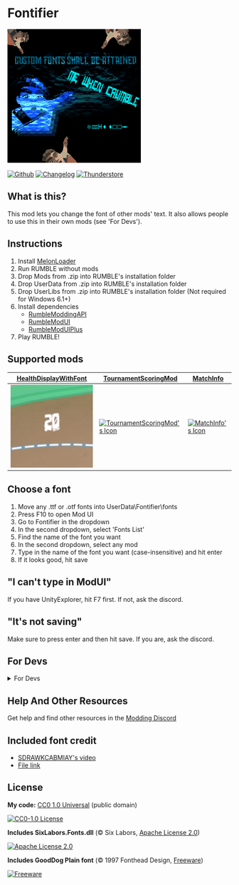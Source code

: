 # Fontifier
![Photo](https://raw.githubusercontent.com/ninjaguardian/Fontifier/master/Fontifier.png)

[![Github](https://cdn.jsdelivr.net/npm/@intergrav/devins-badges@3.2.0/assets/cozy/available/github_vector.svg)](https://github.com/ninjaguardian/Fontifier)
[![Changelog](https://cdn.jsdelivr.net/npm/@intergrav/devins-badges@3.2.0/assets/cozy/documentation/changelog_vector.svg)](https://thunderstore.io/c/rumble/p/ninjaguardian/Fontifier/changelog)
[![Thunderstore](https://cdn.jsdelivr.net/npm/@intergrav/devins-badges@3.2.0/assets/cozy/documentation/website_vector.svg)](https://thunderstore.io/c/rumble/p/ninjaguardian/Fontifier)

## What is this?
This mod lets you change the font of other mods' text. It also allows people to use this in their own mods (see 'For Devs').

## Instructions
1. Install [MelonLoader](https://github.com/LavaGang/MelonLoader)
2. Run RUMBLE without mods
3. Drop Mods from .zip into RUMBLE's installation folder
4. Drop UserData from .zip into RUMBLE's installation folder
5. Drop UserLibs from .zip into RUMBLE's installation folder (Not required for Windows 6.1+)
6. Install dependencies
    - [RumbleModdingAPI](https://thunderstore.io/c/rumble/p/UlvakSkillz/RumbleModdingAPI)
    - [RumbleModUI](https://thunderstore.io/c/rumble/p/Baumritter/RumbleModUI)
    - [RumbleModUIPlus](https://thunderstore.io/c/rumble/p/ninjaguardian/RumbleModUIPlus)
7. Play RUMBLE!

## Supported mods
| [HealthDisplayWithFont](https://thunderstore.io/c/rumble/p/ninjaguardian/HealthDisplayWithFont) | [TournamentScoringMod](https://thunderstore.io/c/rumble/p/davisgreenwell/TournamentScoringMod) | [MatchInfo](https://thunderstore.io/c/rumble/p/UlvakSkillz/MatchInfo) |
|--|--|--|
| [![HealthDisplayWithFont's Icon](https://raw.githubusercontent.com/ninjaguardian/HealthDisplayWithFont/master/icon.png)](https://thunderstore.io/c/rumble/p/ninjaguardian/HealthDisplayWithFont) | [![TournamentScoringMod's Icon](https://gcdn.thunderstore.io/live/repository/icons/davisgreenwell-TournamentScoringMod-1.0.1.png)](https://thunderstore.io/c/rumble/p/davisgreenwell/TournamentScoringMod) | [![MatchInfo's Icon](https://gcdn.thunderstore.io/live/repository/icons/UlvakSkillz-MatchInfo-2.4.0.png)](https://thunderstore.io/c/rumble/p/UlvakSkillz/MatchInfo) |

## Choose a font
1. Move any .ttf or .otf fonts into UserData\Fontifier\fonts
2. Press F10 to open Mod UI
3. Go to Fontifier in the dropdown
4. In the second dropdown, select 'Fonts List'
5. Find the name of the font you want
6. In the second dropdown, select any mod
7. Type in the name of the font you want (case-insensitive) and hit enter
8. If it looks good, hit save

## "I can't type in ModUI"
If you have UnityExplorer, hit F7 first. If not, ask the discord.

## "It's not saving"
Make sure to press enter and then hit save. If you are, ask the discord.

## For Devs
<details>
<summary>For Devs</summary>

If you create a TextMeshPro (or similar) in your mod and want to use Fontifier with it, here's how to do it.

First, choose if you want Fontifier to be a required dependency or optional dependency.

<details>
<summary>Required</summary>

- <details><summary>You will need the following usings:</summary>

    ```c#
    using Il2CppTMPro;
    using MelonLoader;
    using static Fontifier.Fontifier;
    // The following is needed if ImplicitUsings are disabled
    using System;
    ```
  </details>

- <details><summary>And these dll refrences:</summary>

    - net6
        - MelonLoader.dll
    - Il2CppAssemblies
        - Unity.TextMeshPro.dll
    - Mods
        - Fontifier.dll

  </details>

- <details><summary>And this code if your code will modify the returned font: (safest)</summary>
    Whenever you call a method, it will create a new instance of the font unless you specify cache.

    Caching will make it so that when you call those methods and get a font, if you call it again, it won't make a new one unless your mod has not called this method for that specific font yet. Each mod has its own cache.

    If you want this, wherever it says `[CACHE]`, replace it with true. Otherwise, replace it with false. Caching is recommended.

    (Place this in your MelonMod class)

    ```c#
    #region Fontifier
    private static Func<bool, TMP_FontAsset> GetFont;

    /// <inheritdoc/>
    public override void OnInitializeMelon()
    {
        GetFont = RegisterModWithReferenceCopy(this.Info.Name, new EventHandler<EventArgs>(FontChanged));
    }

    private static void FontChanged(object sender, EventArgs args)
    {
        // Change your TextMeshPro.font to the new font.
        TextMeshProInstance.font = FontFromNameCopy(this.Info.Name, ((dynamic)args).Value, [CACHE]);
    }
    #endregion
    ```

    ALSO: When you create the TextMeshPro, make sure to `TextMeshProInstance.font = GetFont([CACHE]);`
  </details>

- <details><summary>And this code if your code will only use the font to set the font for text and will not modify it:</summary>
    The returned font, if modified, will modify EVERY MOD'S FONTS. Only use this if needed. The font could be modified in unexpected ways. In most cases, the above is best option because of its safety. This is mostly here for legacy support.

    (Place this in your MelonMod class)

    ```c#
    #region Fontifier
    private static Func<TMP_FontAsset> GetFont;

    /// <inheritdoc/>
    public override void OnInitializeMelon()
    {
        GetFont = RegisterModWithReference(this.Info.Name, new EventHandler<EventArgs>(FontChanged));
    }

    private static void FontChanged(object sender, EventArgs args)
    {
        // Change your TextMeshPro.font to the new font.
        TextMeshProInstance.font = FontFromName(((dynamic)args).Value);
    }
    #endregion
    ```

    ALSO: When you create the TextMeshPro, make sure to `TextMeshProInstance.font = GetFont();`
  </details>

</details>

<details>
<summary>Optional</summary>

- <details><summary>You will need the following usings:</summary>

    ```c#
    using Il2CppTMPro;
    using MelonLoader;
    using System.Reflection;
    // The following is needed if ImplicitUsings is disabled
    using System;
    ```
  </details>

- <details><summary>And these dll refrences:</summary>

    - net6
        - MelonLoader.dll
    - Il2CppAssemblies
        - Unity.TextMeshPro.dll

  </details>

- <details><summary>And this code if your code will modify the returned font: (safest)</summary>
    Whenever you call a method, it will create a new instance of the font unless you specify cache.

    Caching will make it so that when you call those methods and get a font, if you call it again, it won't make a new one unless your mod has not called this method for that specific font yet. Each mod has its own cache.

    If you want this, wherever it says `[CACHE]`, replace it with true. Otherwise, replace it with false. Caching is recommended.

    (Place this in your MelonMod class)

    ```c#
    #region Fontifier
    private static Func<bool, TMP_FontAsset> GetFont;
    private static Func<string, bool, TMP_FontAsset> FontFromName;

    /// <inheritdoc/>
    public override void OnInitializeMelon()
    {
        if (FindMelon("Fontifier", "ninjaguardian")?.GetType() is Type fontifierType && fontifierType != null) (GetFont, FontFromName) = ((Func<bool, TMP_FontAsset>, Func<string, bool, TMP_FontAsset>))fontifierType.GetMethod("RegisterModCopy", BindingFlags.Public | BindingFlags.Static)?.Invoke(null, new object[] { this.Info.Name, new EventHandler<EventArgs>(FontChanged) });
    }

    private static void FontChanged(object sender, EventArgs args)
    {
        // Change your TextMeshPro.font to the new font.
        TextMeshProInstance.font = FontFromName(((dynamic)args).Value, [CACHE]);
    }
    #endregion
    ```

    ALSO: When you create the TextMeshPro, make sure to `TextMeshProInstance.font = GetFont([CACHE]);`
  </details>

- <details><summary>And this code if your code will only use the font to set the font for text and will not modify it:</summary>
    The returned font, if modified, will modify EVERY MOD'S FONTS. Only use this if needed. The font could be modified in unexpected ways. In most cases, the above is best option because of its safety. This is mostly here for legacy support.

    (Place this in your MelonMod class)

    ```c#
    #region Fontifier
    private static Func<TMP_FontAsset> GetFont;
    private static Func<string, TMP_FontAsset> FontFromName;

    /// <inheritdoc/>
    public override void OnInitializeMelon()
    {
        if (FindMelon("Fontifier", "ninjaguardian")?.GetType() is Type fontifierType && fontifierType != null) (GetFont, FontFromName) = ((Func<TMP_FontAsset>, Func<string, TMP_FontAsset>))fontifierType.GetMethod("RegisterMod", BindingFlags.Public | BindingFlags.Static)?.Invoke(null, new object[] { this.Info.Name, new EventHandler<EventArgs>(FontChanged) });
    }

    private static void FontChanged(object sender, EventArgs args)
    {
        // Change your TextMeshPro.font to the new font.
        TextMeshProInstance.font = FontFromName(((dynamic)args).Value);
    }
    #endregion
    ```

    ALSO: When you create the TextMeshPro, make sure to `TextMeshProInstance.font = GetFont();`
  </details>
</details>
</details>

## Help And Other Resources
Get help and find other resources in the [Modding Discord](https://discord.gg/fsbcnZgzfa)

## Included font credit
- [SDRAWKCABMIAY's video](https://youtu.be/wp4VaVm_XpI)
- [File link](https://drive.google.com/drive/folders/1-Wr4TW4FVQ8j8EyKAMHPa-D2Srg05Fyk)

## License

**My code:** [CC0 1.0 Universal](https://github.com/ninjaguardian/Fontifier?tab=CC0-1.0-1-ov-file) (public domain)

[![CC0-1.0 License](https://img.shields.io/badge/License-CC0_1.0_Universal-green.svg)](https://github.com/ninjaguardian/Fontifier?tab=CC0-1.0-1-ov-file)

**Includes SixLabors.Fonts.dll** (© Six Labors, [Apache License 2.0](https://github.com/ninjaguardian/Fontifier?tab=Apache-2.0-2-ov-file))

[![Apache License 2.0](https://img.shields.io/badge/License-Apache_License_2.0-green.svg)](https://github.com/ninjaguardian/Fontifier?tab=Apache-2.0-2-ov-file)

**Includes GoodDog Plain font** (© 1997 Fonthead Design, [Freeware](https://github.com/ninjaguardian/Fontifier/blob/master/LICENSE-GOODDOGP.txt))

[![Freeware](https://img.shields.io/badge/License-Freeware-green.svg)](https://github.com/ninjaguardian/Fontifier/blob/master/LICENSE-GOODDOGP.txt)